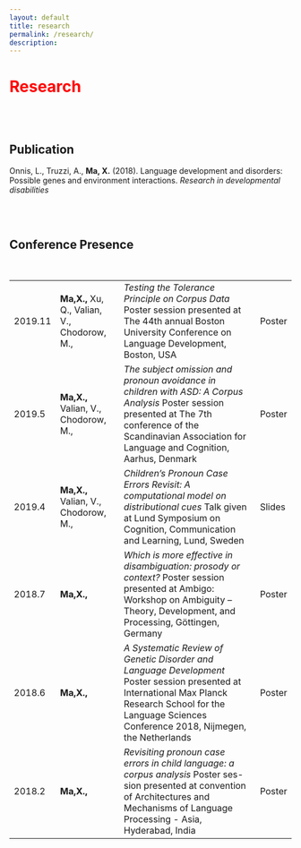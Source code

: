 ```yaml
---
layout: default
title: research
permalink: /research/
description: 
---
```

<h1 style="color: red">Research</h1>
<p><br />
<br>
<h2>Publication</h2>
Onnis, L., Truzzi, A., <b>Ma, X.</b> (2018). Language development and disorders: Possible genes and environment interactions. <i>Research in developmental disabilities</i>
<p><br />
<br>
<h2>Conference Presence</h2>
<br>
<table style="width:100%">
  <tr>
  	<td>2019.11</td>
    <td><b>Ma,X.,</b> Xu, Q., Valian, V., Chodorow, M.,</td>
    <td><i>Testing the Tolerance Principle on Corpus Data</i> Poster session presented at The 44th annual Boston University Conference on Language Development, Boston, USA</td>
    <td>Poster</td>
  </tr>
  <tr>
    <td>2019.5</td>
    <td><b>Ma,X.,</b> Valian, V., Chodorow, M., </td>
    <td><i>The subject omission and pronoun avoidance in children with ASD: A Corpus Analysis</i> Poster session presented at The 7th conference of the Scandinavian Association for Language and Cognition, Aarhus, Denmark</td>
    <td>Poster</td>
  </tr>
  <tr>
    <td>2019.4</td>
    <td><b>Ma,X.,</b> Valian, V., Chodorow, M.,</td>
    <td><i>Children’s Pronoun Case Errors Revisit: A computational model on distributional cues</i> Talk given at Lund Symposium on Cognition, Communication and Learning, Lund, Sweden</td> 
    <td>Slides</td>
  </tr>
  <tr>
    <td>2018.7</td>
    <td><b>Ma,X.,</b> </td>
    <td><i>Which is more effective in disambiguation: prosody or context?</i> Poster session presented at Ambigo: Workshop on Ambiguity – Theory, Development, and Processing, Göttingen, Germany</td> 
    <td>Poster</td>
  </tr>
  <tr>
    <td>2018.6</td>
    <td><b>Ma,X.,</b> </td>
    <td><i>A Systematic Review of Genetic Disorder and Language Development</i> Poster session presented at International Max Planck Research School for the Language Sciences Conference 2018, Nijmegen, the Netherlands</td> 
    <td>Poster</td>
  </tr>
  <tr>
    <td>2018.2</td>
    <td><b>Ma,X.,</b> </td>
    <td><i>Revisiting pronoun case errors in child language: a corpus analysis</i> Poster ses- sion presented at convention of Architectures and Mechanisms of Language Processing - Asia, Hyderabad, India</td> 
    <td>Poster</td>
  </tr>
</table>
</p>
